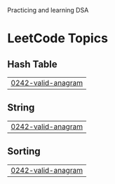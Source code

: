 Practicing and learning DSA

<!---LeetCode Topics Start-->
# LeetCode Topics
## Hash Table
|  |
| ------- |
| [0242-valid-anagram](https://github.com/Blessan-Alex/DSA/tree/master/0242-valid-anagram) |
## String
|  |
| ------- |
| [0242-valid-anagram](https://github.com/Blessan-Alex/DSA/tree/master/0242-valid-anagram) |
## Sorting
|  |
| ------- |
| [0242-valid-anagram](https://github.com/Blessan-Alex/DSA/tree/master/0242-valid-anagram) |
<!---LeetCode Topics End-->